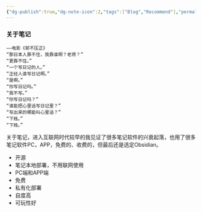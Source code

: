 ```yaml
---
{"dg-publish":true,"dg-note-icon":2,"tags":["Blog","Recommend"],"permalink":"/🌑Journal_手札/严选/笔记软件Obsidian/","dgPassFrontmatter":true,"noteIcon":2,"created":"2024-09-13T20:56:04.371+08:00","updated":"2024-09-14T16:30:16.585+08:00"}
---
```


### 关于笔记
```text
——电影《邪不压正》
“那日本人靠不住，我靠谁啊？老蒋？”
“更靠不住。”
“一个写日记的人。”
“正经人谁写日记啊。”
“是啊。”
“你写日记吗。”
“我不写。”
“你写日记吗？”
“谁能把心里话写日记里？”
“写出来的哪能叫心里话？”
“下贱。”
“下贱。”
```
关于笔记，进入互联网时代较早的我见证了很多笔记软件的兴衰起落，也用了很多笔记软件PC，APP，免费的、收费的，但最后还是选定Obsidian。
- 开源
- 笔记本地部署，不用联网使用
- PC端和APP端
- 免费
- 私有化部署
- 自度高
- 可玩性好

